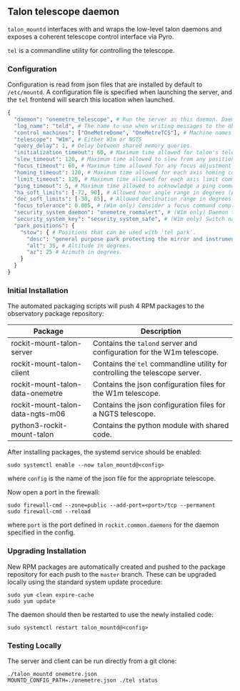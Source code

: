 ## Talon telescope daemon

`talon_mountd` interfaces with and wraps the low-level talon daemons and exposes a
coherent telescope control interface via Pyro.

`tel` is a commandline utility for controlling the telescope.

### Configuration

Configuration is read from json files that are installed by default to `/etc/mountd`.
A configuration file is specified when launching the server, and the `tel` frontend will search this location when launched.

```python
{
  "daemon": "onemetre_telescope", # Run the server as this daemon. Daemon types are registered in `rockit.common.daemons`.
  "log_name": "teld", # The name to use when writing messages to the observatory log.
  "control_machines": ["OneMetreDome", "OneMetreTCS"], # Machine names that are allowed to control (rather than just query) state. Machine names are registered in `rockit.common.IP`.
  "telescope": "W1m", # Either W1m or NGTS  
  "query_delay": 1, # Delay between shared memory queries.
  "initialization_timeout": 60, # Maximum time allowed for talon's telescoped to start.
  "slew_timeout": 120, # Maximum time allowed to slew from any position to any other position (note: telescoped has its own separate value).
  "focus_timeout": 60, # Maximum time allowed for any focus adjustment (note: telescoped has its own separate value).
  "homing_timeout": 120, # Maximum time allowed for each axis homing command (note: telescoped has its own separate value).
  "limit_timeout": 120, # Maximum time allowed for each axis limit command (note: telescoped has its own separate value).
  "ping_timeout": 5, # Maximum time allowed to acknowledge a ping command.
  "ha_soft_limits": [-72, 90], # Allowed hour angle range in degrees (pre-filters bogus pointings with a more graceful error than talon failing)
  "dec_soft_limits": [-30, 85], # Allowed declination range in degrees (pre-filters bogus pointings with a more graceful error than talon failing)
  "focus_tolerance": 0.005, # (W1m only) Consider a focus command complete when it is within this many micron of the requested value.
  "security_system_daemon": "onemetre_roomalert", # (W1m only) Daemon to check whether the W1m security system has tripped.
  "security_system_key": "security_system_safe", # (W1m only) Switch name for the security system status.
  "park_positions": {
    "stow": { # Positions that can be used with 'tel park'.
      "desc": "general purpose park protecting the mirror and instrument", # Description reported by 'tel park'.
      "alt": 35, # Altitude in degrees.
      "az": 25 # Azimuth in degrees.
    }
  }
}
```

### Initial Installation

The automated packaging scripts will push 4 RPM packages to the observatory package repository:

| Package                           | Description                                                                  |
|-----------------------------------|------------------------------------------------------------------------------|
| rockit-mount-talon-server         | Contains the `talond` server and configuration for the W1m telescope.        |
| rockit-mount-talon-client         | Contains the `tel` commandline utility for controlling the telescope server. |
| rockit-mount-talon-data-onemetre  | Contains the json configuration files for the W1m telescope.                 |
| rockit-mount-talon-data-ngts-m06  | Contains the json configuration files for a NGTS telescope.                  |
| python3-rockit-mount-talon        | Contains the python module with shared code.                                 |

After installing packages, the systemd service should be enabled:

```
sudo systemctl enable --now talon_mountd@<config>
```

where `config` is the name of the json file for the appropriate telescope.

Now open a port in the firewall:
```
sudo firewall-cmd --zone=public --add-port=<port>/tcp --permanent
sudo firewall-cmd --reload
```
where `port` is the port defined in `rockit.common.daemons` for the daemon specified in the config.

### Upgrading Installation

New RPM packages are automatically created and pushed to the package repository for each push to the `master` branch.
These can be upgraded locally using the standard system update procedure:
```
sudo yum clean expire-cache
sudo yum update
```

The daemon should then be restarted to use the newly installed code:
```
sudo systemctl restart talon_mountd@<config>
```

### Testing Locally

The server and client can be run directly from a git clone:
```
./talon_mountd onemetre.json
MOUNTD_CONFIG_PATH=./onemetre.json ./tel status
```
